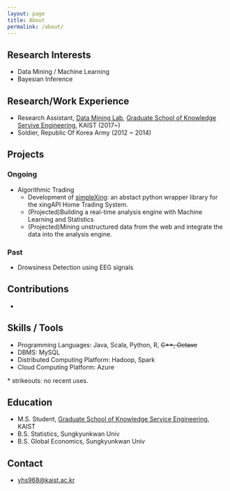 ```yaml
---
layout: page
title: About
permalink: /about/
---
```


## Research Interests
- Data Mining / Machine Learning
- Bayesian Inference

## Research/Work Experience
- Research Assistant, [Data Mining Lab](http://dm.kaist.ac.kr/), [Graduate School of Knowledge Servive Engineering](http://kse.kaist.ac.kr/), KAIST (2017~)
- Soldier, Republic Of Korea Army (2012 ~ 2014)

## Projects
### Ongoing
- Algorithmic Trading
  - Development of [simpleXing](https://github.com/yhs-968/simpleXing): an abstact python wrapper library for the xingAPI Home Trading System.
  - (Projected)Building a real-time analysis engine with Machine Learning and Statistics
  - (Projected)Mining unstructured data from the web and integrate the data into the analysis engine.

### Past  
- Drowsiness Detection using EEG signals

## Contributions
- 

## Skills / Tools
- Programming Languages: Java, Scala, Python, R, <s>C++, Octave</s>
- DBMS: MySQL
- Distributed Computing Platform: Hadoop, Spark
- Cloud Computing Platform: Azure

\* strikeouts: no recent uses.

## Education
- M.S. Student, [Graduate School of Knowledge Service Engineering](http://kse.kaist.ac.kr/), KAIST
- B.S. Statistics, Sungkyunkwan Univ
- B.S. Global Economics, Sungkyunkwan Univ

## Contact
- yhs968@kaist.ac.kr
